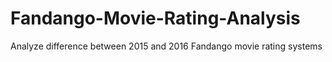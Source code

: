 # Fandango-Movie-Rating-Analysis
Analyze difference between 2015 and 2016 Fandango movie rating systems
